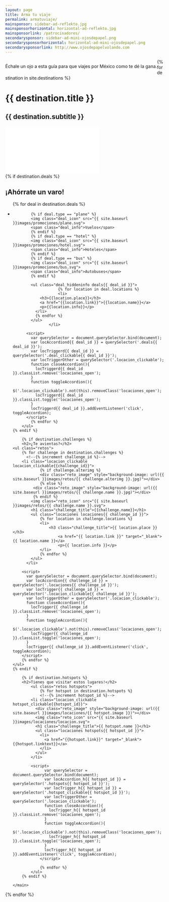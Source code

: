 ```yaml
---
layout: page
title: Arma tu viaje
permalink: armatuviaje/
mainsponsor: sidebar-ad-reflekto.jpg
mainsponsorhorizontal: horizontal-ad-reflekto.jpg
mainsponsorlink: /patrocinadores/
secondarysponsor: sidebar-ad-mini-ojosdepapel.png
secondarysponsorhorizontal: horizontal-ad-mini-ojosdepapel.png
secondarysponsorlink: http://www.ojosdepapelvolando.com
---
```


<p style="float:left;">Échale un ojo a esta guía para que viajes por México como te dé la gana.</p>

{% for destination in site.destinations %}
<div class="destination">
	<h1>{{ destination.title }}</h1>
	<h2>{{ destination.subtitle }}</h2>
	<div class="main_video">
	  <iframe src="{{ destination.video }}" frameborder="0" allowfullscreen></iframe>
	</div>

  <main class="destination_content">
    {% if destination.deals %}
		<h2 class="promociones_title">¡Ahórrate un varo!</h2>
  	<ul class="deals_list">
		  {% for deal in destination.deals %}
      <!--{% increment deal_id %}-->
					<li class="deal locacion_clickable deal_clickable{{deal_id}}">

            {% if deal.type == "plane" %}
            <img class="deal_icon" src="{{ site.baseurl }}images/promociones/plane.svg">
            <span class="deal_info">Vuelos</span>
            {% endif %}
            {% if deal.type == "hotel" %}
            <img class="deal_icon" src="{{ site.baseurl }}images/promociones/hotel.svg">
            <span class="deal_info">Hoteles</span>
            {% endif %}
            {% if deal.type == "bus" %}
            <img class="deal_icon" src="{{ site.baseurl }}images/promociones/bus.svg">
            <span class="deal_info">Autobuses</span>
            {% endif %}

            <ul class="deal_hiddeninfo deals{{ deal_id }}">
  						{% for location in deal.locations %}
  						<li>
                <h3>{{location.place}}</h3>
                <a href="{{location.link}}">{{location.name}}</a>
                <p>{{location.info}}</p>
              </li>
              {% endfor %}
            </ul>
					</li>

          <script>
            var querySelector = document.querySelector.bind(document);
            var locAccordiond{{ deal_id }} = querySelector('.deals{{ deal_id }}');
            var locTriggerd{{ deal_id }} = querySelector('.deal_clickable{{ deal_id }}');
            var locTriggerOther = querySelector('.locacion_clickable');
            function closeAccordion(){
              locTriggerd{{ deal_id }}.classList.remove('locaciones_open');
            }
            function toggleAccordion(){
              $('.locacion_clickable').not(this).removeClass('locaciones_open');
              locTriggerd{{ deal_id }}.classList.toggle('locaciones_open');
            }
            locTriggerd{{ deal_id }}.addEventListener('click', toggleAccordion);
          </script>
			{% endfor %}
		</ul>
    {% endif %}

		{% if destination.challenges %}
		<h2>¿Te avientas?</h2>
    <ul class="retos">
	    {% for challenge in destination.challenges %}
		  <!--{% increment challenge_id %}-->
	  	<li class="locacion_clickable locacion_clickable{{challenge_id}}">
				{% if challenge.alterimg %}
				<div class="reto_image" style="background-image: url({{ site.baseurl }}images/retos/{{ challenge.alterimg }}.jpg)"></div>
				{% else %}
			 <div class="reto_image" style="background-image: url({{ site.baseurl }}images/retos/{{ challenge.name }}.jpg)"></div>
			 {% endif %}
		  	<img class="reto_icon" src="{{ site.baseurl }}images/retos/{{ challenge.name }}.svg">
		    <h1 class="challenge_title">{{challenge.name}}</h1>
		    <ul class="locaciones locaciones{{ challenge_id }}">
		    	{% for location in challenge.locations %}
		    	<li>
		    		<h3 class="challenge_title">{{ location.place }}</h3>
			    		<a href="{{ location.link }}" target="_blank">{{ location.name }}</a>
			    		<p>{{ location.info }}</p>
		    	</li>
		    	{% endfor %}
		    </ul>
		  </li>

  		<script>
  		  var querySelector = document.querySelector.bind(document);
  		  var locAccordion{{ challenge_id }} = querySelector('.locaciones{{ challenge_id }}');
  		  var locTrigger{{ challenge_id }} = querySelector('.locacion_clickable{{ challenge_id }}');
  		  var locTriggerOther = querySelector('.locacion_clickable');
  		  function closeAccordion(){
  		    locTrigger{{ challenge_id }}.classList.remove('locaciones_open');
  		  }
  		  function toggleAccordion(){
  		  	$('.locacion_clickable').not(this).removeClass('locaciones_open');
  		    locTrigger{{ challenge_id }}.classList.toggle('locaciones_open');
  		  }
  		  locTrigger{{ challenge_id }}.addEventListener('click', toggleAccordion);
  		</script>
	    {% endfor %}
    </ul>
    {% endif %}

		{% if destination.hotspots %}
		<h2>Tienes que visitar estos lugares!</h2>
			<ul class="retos hotspots">
				{% for hotspot in destination.hotspots %}
				<!--{% increment hotspot_id %}-->
            <li class="locacion_clickable hotspot_clickable{{hotspot_id}}">
              <div class="reto_image" style="background-image: url({{ site.baseurl }}images/locaciones/{{ hotspot.image }})"></div>
              <img class="reto_icon" src="{{ site.baseurl }}images/locaciones/locacion.svg">
              <h1 class="challenge_title">{{ hotspot.name }}</h1>
              <ul class="locaciones hotspots{{ hotspot_id }}">
                <li>
                  <a href="{{hotspot.link}}" target="_blank">{{hotspot.linktext}}</a>
                </li>
              </ul>
            </li>

            <script>
        		  var querySelector = document.querySelector.bind(document);
        		  var locAccordion_h{{ hotspot_id }} = querySelector('.hotspots{{ hotspot_id }}');
        		  var locTrigger_h{{ hotspot_id }} = querySelector('.hotspot_clickable{{ hotspot_id }}');
        		  var locTriggerOther = querySelector('.locacion_clickable');
        		  function closeAccordion(){
        		    locTrigger_h{{ hotspot_id }}.classList.remove('locaciones_open');
        		  }
        		  function toggleAccordion(){
        		  	$('.locacion_clickable').not(this).removeClass('locaciones_open');
        		    locTrigger_h{{ hotspot_id }}.classList.toggle('locaciones_open');
        		  }
        		  locTrigger_h{{ hotspot_id }}.addEventListener('click', toggleAccordion);
        		</script>

				{% endfor %}
			</ul>
		{% endif %}

	</main>

</div>
{% endfor %}
